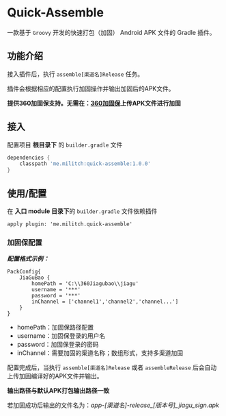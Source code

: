 # Quick-Assemble
一款基于 `Groovy` 开发的快速打包（加固） Android APK 文件的 Gradle 插件。

## 功能介绍

接入插件后，执行 `assemble[渠道名]Release` 任务。

插件会根据相应的配置执行加固操作并输出加固后的APK文件。

**提供360加固保支持。无需在：[360加固保](http://jiagu.360.cn/qcmshtml/firm.html)上传APK文件进行加固**

## 接入
配置项目 **根目录下** 的 `builder.gradle` 文件

```gradle
dependencies {
    classpath 'me.militch:quick-assemble:1.0.0'
}
```

## 使用/配置
在 **入口 module 目录下**的 `builder.gradle` 文件依赖插件
```
apply plugin: 'me.militch.quick-assemble'
```

### 加固保配置
***配置格式示例：***
```
PackConfig{
    JiaGuBao {
        homePath = 'C:\\360Jiagubao\\jiagu'
        username = '***'
        password = '***'
        inChannel = ['channel1','channel2','channel...']
    }
}
```
* homePath：加固保路径配置
* username：加固保登录的用户名
* password：加固保登录的密码
* inChannel：需要加固的渠道名称；数组形式，支持多渠道加固

配置完成后，当执行 `assemble[渠道名]Release` 或者 `assembleRelease` 后会自动上传加固编译好的APK文件并输出。

**输出路径与默认APK打包输出路径一致**

若加固成功后输出的文件名为：*app-[渠道名]-release_[版本号]_jiagu_sign.apk*

